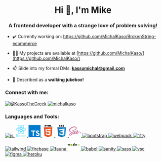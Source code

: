 <h1 align="center">Hi 👋, I'm Mike</h1>
<h3 align="center">A frontend developer with a strange love of problem solving!</h3>

- ✔️ Currently working on: https://github.com/MichalKaso/BrokenString-ecommerce

- 👨‍💻 My projects are available at [https://github.com/MichalKaso/](https://github.com/MichalKaso/)

- 📫 Slide into my formal DMs: **kassomichal@gmail.com**

- 🎵 Described as a **walking jukebox!**


<h3 align="left">Connect with me:</h3>
<p align="left">
<a href="https://twitter.com/KassoTheGreek" target="blank"><img align="center" src="https://raw.githubusercontent.com/rahuldkjain/github-profile-readme-generator/master/src/images/icons/Social/twitter.svg" alt="@KassoTheGreek" height="30" width="40" /></a>
<a href="https://linkedin.com/in/michal-kaso-7981a0139/" target="blank"><img align="center" src="https://raw.githubusercontent.com/rahuldkjain/github-profile-readme-generator/master/src/images/icons/Social/linked-in-alt.svg" alt="michalkaso" height="30" width="40" /></a>
</p>

<h3 align="left">Languages and Tools:</h3>

<a href="https://www.javascript.com/" target="_blank" rel="noreferrer"> <img src="https://img.icons8.com/color/48/undefined/javascript--v1.png" alt="js" width="40" height="40"/> </a> <a href="https://reactjs.org/" target="_blank" rel="noreferrer"> <img src="https://raw.githubusercontent.com/devicons/devicon/master/icons/react/react-original-wordmark.svg" alt="react" width="40" height="40"/> </a> <a href="https://www.typescriptlang.org/" target="_blank" rel="noreferrer"> <img src="https://raw.githubusercontent.com/devicons/devicon/master/icons/typescript/typescript-original.svg" alt="typescript" width="40" height="40"/> </a> <a href="https://www.w3.org/html/" target="_blank" rel="noreferrer"> <img src="https://raw.githubusercontent.com/devicons/devicon/master/icons/html5/html5-original-wordmark.svg" alt="html5" width="40" height="40"/> </a> <a href="https://www.w3schools.com/css/" target="_blank" rel="noreferrer"> <img src="https://raw.githubusercontent.com/devicons/devicon/master/icons/css3/css3-original-wordmark.svg" alt="css3" width="40" height="40"/> </a> <a href="https://sass-lang.com" target="_blank" rel="noreferrer"> <img src="https://raw.githubusercontent.com/devicons/devicon/master/icons/sass/sass-original.svg" alt="sass" width="40" height="40"/> </a> <a href="https://getbootstrap.com/" target="_blank" rel="noreferrer"> <img src="https://img.icons8.com/color/48/000000/bootstrap.png" alt="bootstrap" width="40" height="40"/> </a> <a href="https://webpack.js.org/" target="_blank" rel="noreferrer"> <img src="https://img.icons8.com/color/48/undefined/webpack.png" alt="webpack" width="40" height="40"/> </a> <a href="https://www.11ty.dev/" target="_blank" rel="noreferrer"> <img src="https://camo.githubusercontent.com/124e337fb005b0e70eb3758b431b051eaf5419b3a709062fbcce6d661a6ea116/68747470733a2f2f7777772e313174792e6465762f696d672f6c6f676f2d6769746875622e737667" alt="11ty" width="40" height="40"/> </a> <a href="https://tailwindcss.com/" target="_blank" rel="noreferrer"> <img src="https://www.vectorlogo.zone/logos/tailwindcss/tailwindcss-icon.svg" alt="tailwind" width="40" height="40"/> </a> <a href="https://firebase.google.com/" target="_blank" rel="noreferrer"> <img src="https://img.icons8.com/color/48/undefined/firebase.png" alt="firebase" width="40" height="40"/> </a> <a href="https://fauna.com/" target="_blank" rel="noreferrer"> <img src="https://www.freelogovectors.net/wp-content/uploads/2022/03/fauna_logo_freelogovectors.net_.png" alt="fauna" width="40" height="40"/> </a> <a href="https://nodejs.org" target="_blank" rel="noreferrer"> <img src="https://raw.githubusercontent.com/devicons/devicon/master/icons/nodejs/nodejs-original-wordmark.svg" alt="nodejs" width="40" height="40"/> </a> <a href="https://babeljs.io/" target="_blank" rel="noreferrer"> <img src="https://user-images.githubusercontent.com/3025322/87547253-bf050400-c6a2-11ea-950a-280311bc6cc8.png" alt="babel" width="40" height="40"/> </a> <a href="https://www.sanity.io/" target="_blank" rel="noreferrer"> <img src="https://media.glassdoor.com/sqll/4747101/sanity-ca-squareLogo-1640192856530.png" alt="sanity" width="40" height="40"/> </a> <a href="https://stripe.com/en-gr" target="_blank" rel="noreferrer"> <img src="https://img.icons8.com/fluency/48/000000/stripe.png" alt="sass" width="40" height="40"/> </a> <a href="https://code.visualstudio.com/" target="_blank" rel="noreferrer"> <img src="https://img.icons8.com/color/48/undefined/visual-studio-code-2019.png" alt="vsc" width="40" height="40"/> </a> <a href="https://www.figma.com/" target="_blank" rel="noreferrer"> <img src="https://www.vectorlogo.zone/logos/figma/figma-icon.svg" alt="figma" width="40" height="40"/> </a> <a href="https://heroku.com" target="_blank" rel="noreferrer"> <img src="https://www.vectorlogo.zone/logos/heroku/heroku-icon.svg" alt="heroku" width="40" height="40"/> </a> 
